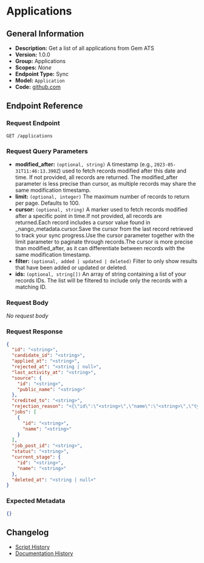 <!-- BEGIN GENERATED CONTENT -->
# Applications

## General Information

- **Description:** Get a list of all applications from Gem ATS
- **Version:** 1.0.0
- **Group:** Applications
- **Scopes:** _None_
- **Endpoint Type:** Sync
- **Model:** `Application`
- **Code:** [github.com](https://github.com/NangoHQ/integration-templates/tree/main/integrations/gem/syncs/applications.ts)


## Endpoint Reference

### Request Endpoint

`GET /applications`

### Request Query Parameters

- **modified_after:** `(optional, string)` A timestamp (e.g., `2023-05-31T11:46:13.390Z`) used to fetch records modified after this date and time. If not provided, all records are returned. The modified_after parameter is less precise than cursor, as multiple records may share the same modification timestamp.
- **limit:** `(optional, integer)` The maximum number of records to return per page. Defaults to 100.
- **cursor:** `(optional, string)` A marker used to fetch records modified after a specific point in time.If not provided, all records are returned.Each record includes a cursor value found in _nango_metadata.cursor.Save the cursor from the last record retrieved to track your sync progress.Use the cursor parameter together with the limit parameter to paginate through records.The cursor is more precise than modified_after, as it can differentiate between records with the same modification timestamp.
- **filter:** `(optional, added | updated | deleted)` Filter to only show results that have been added or updated or deleted.
- **ids:** `(optional, string[])` An array of string containing a list of your records IDs. The list will be filtered to include only the records with a matching ID.

### Request Body

_No request body_

### Request Response

```json
{
  "id": "<string>",
  "candidate_id": "<string>",
  "applied_at": "<string>",
  "rejected_at": "<string | null>",
  "last_activity_at": "<string>",
  "source": {
    "id": "<string>",
    "public_name": "<string>"
  },
  "credited_to": "<string>",
  "rejection_reason": "<{\"id\":\"<string>\",\"name\":\"<string>\",\"type\":{\"id\":\"<string>\",\"name\":\"<string>\"}} | <null>>",
  "jobs": [
    {
      "id": "<string>",
      "name": "<string>"
    }
  ],
  "job_post_id": "<string>",
  "status": "<string>",
  "current_stage": {
    "id": "<string>",
    "name": "<string>"
  },
  "deleted_at": "<string | null>"
}
```

### Expected Metadata

```json
{}
```

## Changelog

- [Script History](https://github.com/NangoHQ/integration-templates/commits/main/integrations/gem/syncs/applications.ts)
- [Documentation History](https://github.com/NangoHQ/integration-templates/commits/main/integrations/gem/syncs/applications.md)

<!-- END  GENERATED CONTENT -->

